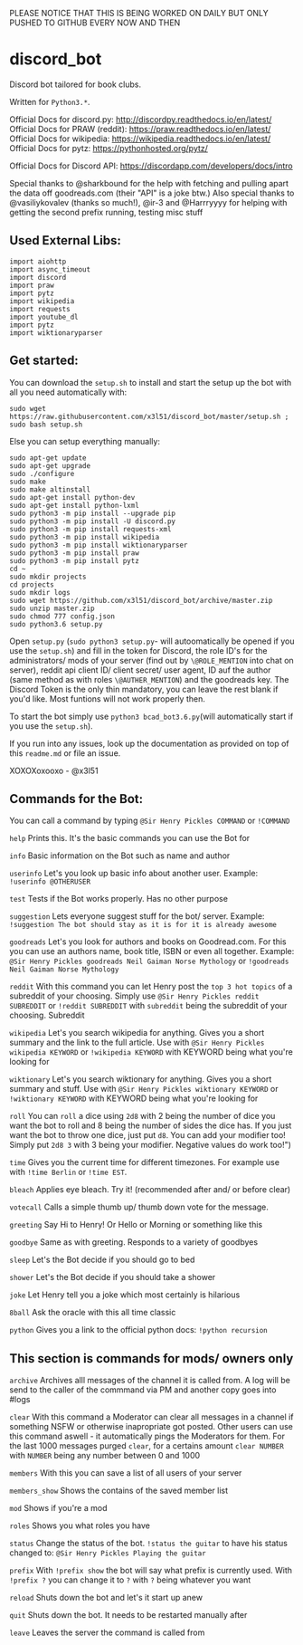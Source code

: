PLEASE NOTICE THAT THIS IS BEING WORKED ON DAILY
BUT ONLY PUSHED TO GITHUB EVERY NOW AND THEN

# discord_bot
Discord bot tailored for book clubs.

Written for `Python3.*`.

Official Docs for discord.py: http://discordpy.readthedocs.io/en/latest/  
Official Docs for PRAW (reddit): https://praw.readthedocs.io/en/latest/  
Official Docs for wikipedia: https://wikipedia.readthedocs.io/en/latest/  
Official Docs for pytz: https://pythonhosted.org/pytz/  

Official Docs for Discord API: https://discordapp.com/developers/docs/intro


Special thanks to @sharkbound for the help with fetching and pulling apart the data off goodreads.com (their "API" is a joke btw.)
Also special thanks to @vasiliykovalev (thanks so much!), @ir-3 and @Harrryyyy for helping with getting the second prefix running, testing misc stuff

## Used External Libs:

```
import aiohttp
import async_timeout
import discord
import praw
import pytz
import wikipedia
import requests
import youtube_dl
import pytz
import wiktionaryparser
```
## Get started:

You can download the `setup.sh` to install and start the setup up the bot with all you need automatically with:
```
sudo wget https://raw.githubusercontent.com/x3l51/discord_bot/master/setup.sh ; sudo bash setup.sh
```

Else you can setup everything manually:
```
sudo apt-get update
sudo apt-get upgrade
sudo ./configure
sudo make
sudo make altinstall
sudo apt-get install python-dev
sudo apt-get install python-lxml
sudo python3 -m pip install --upgrade pip
sudo python3 -m pip install -U discord.py
sudo python3 -m pip install requests-xml
sudo python3 -m pip install wikipedia
sudo python3 -m pip install wiktionaryparser
sudo python3 -m pip install praw
sudo python3 -m pip install pytz
cd ~
sudo mkdir projects
cd projects
sudo mkdir logs
sudo wget https://github.com/x3l51/discord_bot/archive/master.zip
sudo unzip master.zip
sudo chmod 777 config.json
sudo python3.6 setup.py
```

Open `setup.py` (`sudo python3 setup.py`- will autoomatically be opened if you use the `setup.sh`) and fill in the token for Discord, the role ID's for the administrators/ mods of your server (find out by `\@ROLE_MENTION` into chat on server), reddit api client ID/ client secret/ user agent, ID auf the author (same method as with roles `\@AUTHER_MENTION`) and the goodreads key. The Discord Token is the only thin mandatory, you can leave the rest blank if you'd like. Most funtions will not work properly then.

To start the bot simply use `python3 bcad_bot3.6.py`(will automatically start if you use the `setup.sh`).

If you run into any issues, look up the documentation as provided on top of this `readme.md` or file an issue.

XOXOXoxooxo - @x3l51

## Commands for the Bot:

You can call a command by typing `@Sir Henry Pickles COMMAND` or `!COMMAND`

`help`
Prints this. It's the basic commands you can use the Bot for

`info`
Basic information on the Bot such as name and author

`userinfo`
Let's you look up basic info about another user. Example: `!userinfo @OTHERUSER`

`test`
Tests if the Bot works properly. Has no other purpose

`suggestion`
Lets everyone suggest stuff for the bot/ server. Example: `!suggestion The bot should stay as it is for it is already awesome`

`goodreads`
Let's you look for authors and books on Goodread.com. For this you can use an authors name, book title, ISBN or even all together. Example: `@Sir Henry Pickles goodreads Neil Gaiman Norse Mythology` or `!goodreads Neil Gaiman Norse Mythology`

`reddit`
With this command you can let Henry post the `top 3 hot topics` of a subreddit of your choosing. Simply use `@Sir Henry Pickles reddit SUBREDDIT` or `!reddit SUBREDDIT` with `subreddit` being the subreddit of your choosing. Subreddit
    
`wikipedia`
Let's you search wikipedia for anything. Gives you a short summary and the link to the full article. Use with `@Sir Henry Pickles wikipedia KEYWORD` or `!wikipedia KEYWORD` with KEYWORD being what you're looking for

`wiktionary`
Let's you search wiktionary for anything. Gives you a short summary and stuff. Use with `@Sir Henry Pickles wiktionary KEYWORD` or `!wiktionary KEYWORD` with KEYWORD being what you're looking for

`roll`
You can `roll` a dice using `2d8` with 2 being the number of dice you want the bot to roll and 8 being the number of sides the dice has. If you just want the bot to throw one dice, just put `d8`. You can add your modifier too! Simply put `2d8 3` with 3 being your modifier. Negative values do work too!")

`time`
Gives you the current time for different timezones. For example use with `!time Berlin` or `!time EST`.

`bleach`
Applies eye bleach. Try it! (recommended after and/ or before clear)

`votecall`
Calls a simple thumb up/ thumb down vote for the message.

`greeting`
Say Hi to Henry! Or Hello or Morning or something like this

`goodbye`
Same as with greeting. Responds to a variety of goodbyes

`sleep`
Let's the Bot decide if you should go to bed

`shower`
Let's the Bot decide if you should take a shower

`joke`
Let Henry tell you a joke which most certainly is hilarious

`8ball`
Ask the oracle with this all time classic

`python`
Gives you a link to the official python docs: `!python recursion`

## This section is commands for mods/ owners only

`archive`
Archives alll messages of the channel it is called from. A log will be send to the caller of the commmand via PM and another copy goes into #logs

`clear`
With this command a Moderator can clear all messages in a channel if something NSFW or otherwise inapropriate got posted. Other users can use this command aswell - it automatically pings the Moderators for them. For the last 1000 messages purged `clear`, for a certains amount `clear NUMBER` with `NUMBER` being any number between 0 and 1000

`members`
With  this you can save a list of all users of your server

`members_show`
Shows the contains of the saved member list 

`mod`
Shows if you're a mod

`roles`
Shows you what roles you have

`status`
Change the status of the bot. `!status the guitar` to have his status changed to: `@Sir Henry Pickles Playing the guitar`

`prefix`
With `!prefix show` the bot will say what prefix is currently used. With `!prefix ?` you can change it to `?` with `?` being whatever you want

`reload`
Shuts down the bot and let's it start up anew

`quit`
Shuts down the bot. It needs to be restarted manually after

`leave`
Leaves the server the command is called from
